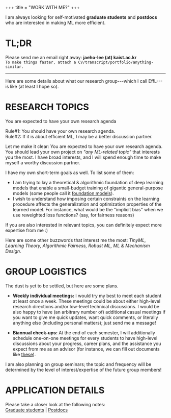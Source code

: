 +++
title = "WORK WITH ME?"
+++
<br/>

I am always looking for self-motivated **graduate students** and **postdocs** who are interested in making ML more efficient.


# TL;DR
Please send me an email right away: __jaeho-lee (at) kaist.ac.kr__  
`To make things faster, attach a CV/transcript/portfolio/anything-similar.`

---

Here are some details about what our research group---which I call EffL---is like (at least I hope so).

# RESEARCH TOPICS

You are expected to have your own research agenda

Rule#1: You should have your own research agenda.  
Rule#2: If it is about efficient ML, I may be a better discussion partner.  


Let me make it clear: You are expected to have your own research agenda. You should lead your own project on _"any ML-related topic"_ that interests you the most. I have broad interests, and I will spend enough time to make myself a worthy discussion partner.

I have my own short-term goals as well. To list some of them:
- I am trying to lay a theoretical & algorithmic foundation of deep learning models that enable a small-budget training of gigantic general-purpose models (some people call it [foundation models](https://arxiv.org/abs/2108.07258)).
- I wish to understand how imposing certain constraints on the learning procedure affects the generalization and optimization properties of the learned model. For instance, what would be the "implicit bias" when we use reweighted loss functions? (say, for fairness reasons)

If you are also interested in relevant topics, you can definitely expect more expertise from me :)

Here are some other buzzwords that interest me the most: *TinyML,* *Learning Theory,* *Algorithmic Fairness,* *Robust ML,* *ML & Mechanism Design.*

# GROUP LOGISTICS
The dust is yet to be settled, but here are some plans.  

- **Weekly individual meetings:** I would try my best to meet each student at least once a week. These meetings could be about either high-level research directions and/or low-level technical discussions. I would be also happy to have (an arbitrary number of) additional casual meetings if you want to give me quick updates, want quick comments, or literally anything else (including personal matters); just send me a message!  

- **Biannual check-ups:** At the end of each semester, I will additionally schedule one-on-one meetings for every students to have high-level discussions about your progress, career plans, and the assistance you expect from me as an advisor (for instance, we can fill out documents like [these](https://graduatedivision.ucmerced.edu/sites/graduatedivision.ucmerced.edu/files/page/documents/expectation_scales.pdf)).

I am also planning on group seminars; the topic and frequency will be determined by the level of interest/expertise of the future group members!

# APPLICATION DETAILS

Please take a closer look at the following notes:  
[Graduate students](/candidates/) | [Postdocs](/postdocs/)